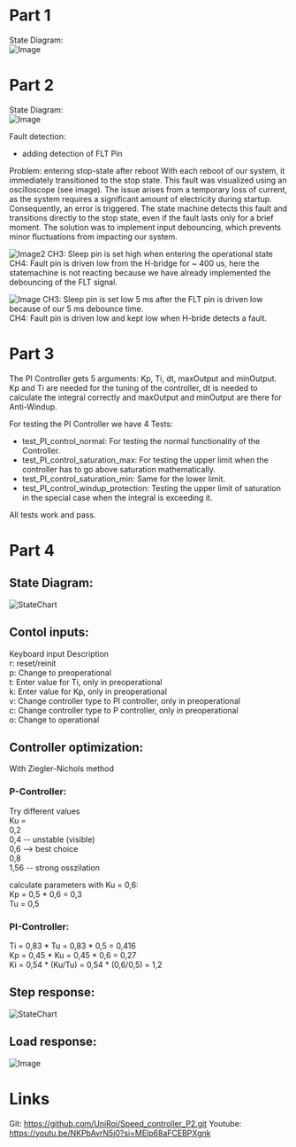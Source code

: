 
# Part 1
State Diagram:  
![Image](./images/StateDiagram_part1.png)


# Part 2
State Diagram:  
![Image](./images/StateDiagram_part2.png)

Fault detection:
 - adding detection of FLT Pin

Problem: entering stop-state after reboot
With each reboot of our system, it immediately transitioned to the stop state. This fault was visualized using an oscilloscope (see image). The issue arises from a temporary loss of current, as the system requires a significant amount of electricity during startup. Consequently, an error is triggered. The state machine detects this fault and transitions directly to the stop state, even if the fault lasts only for a brief moment. The solution was to implement input debouncing, which prevents minor fluctuations from impacting our system.

![Image2](./images/Part2_Fault_detection.PNG)
CH3: Sleep pin is set high when entering the operational state  
CH4: Fault pin is driven low from the H-bridge for ~ 400 us, here the statemachine is not reacting because we have already implemented the debouncing of the FLT signal.  

![Image](./images/Part2_Faultdetection_right.PNG)
CH3: Sleep pin is set low 5 ms after the FLT pin is driven low because of our 5 ms debounce time.  
CH4: Fault pin is driven low and kept low when H-bride detects a fault.  

# Part 3
The PI Controller gets 5 arguments: Kp, Ti, dt, maxOutput and minOutput. Kp and Ti are needed for the tuning of the controller, dt is needed to calculate the integral correctly and maxOutput and minOutput are there for Anti-Windup.

For testing the PI Controller we have 4 Tests: 
- test_PI_control_normal: For testing the normal functionality of the Controller.  
- test_PI_control_saturation_max: For testing the upper limit when the controller has to go above saturation mathematically.  
- test_PI_control_saturation_min: Same for the lower limit.  
- test_PI_control_windup_protection: Testing the upper limit of saturation in the special case when the integral is exceeding it.  

All tests work and pass.


# Part 4
## State Diagram:  
![StateChart](./images/StateDiagramm_complete.png)


## Contol inputs:<br>
Keyboard input   Description  
r:       reset/reinit  
p:       Change to preoperational  
t:       Enter value for Ti, only in preoperational  
k:       Enter value for Kp, only in preoperational  
v:       Change controller type to PI controller, only in preoperational  
c:       Change controller type to P controller, only in preoperational  
o:       Change to operational  



## Controller optimization: <br>
With Ziegler-Nichols method

### P-Controller: <br>
Try different values <br>
Ku = <br>
0,2 <br>
0,4 -- unstable (visible) <br>
0,6 --> best choice <br>
0,8  <br>
1,56 -- strong osszilation <br>

calculate parameters with Ku = 0,6: <br>
Kp = 0,5 * 0,6 = 0,3 <br>
Tu = 0,5 <br>

### PI-Controller: <br>
Ti = 0,83 * Tu = 0,83 * 0,5 = 0,416 <br>
Kp = 0,45 * Ku = 0,45 * 0,6 = 0,27 <br>
Ki = 0,54 * (Ku/Tu) = 0,54 * (0,6/0,5) = 1,2 <br>

## Step response: <br> 
![StateChart](./images/PI-control_Kp-0.27_Ti-0.41_pwm_duty.png)

## Load response:  
![Image](./images/PI-control_Kp-0.27_Ti-0.41_load_response.png)


# Links
Git: https://github.com/UniRoi/Speed_controller_P2.git
Youtube: https://youtu.be/NKPbAvrN5j0?si=MElp68aFCEBPXgnk